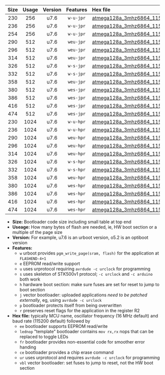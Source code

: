 |Size|Usage|Version|Features|Hex file|
|:-:|:-:|:-:|:-:|:--|
|230|256|u7.6|`w-u-jpr`|[atmega128a_3mhz6864_115200bps_ur_vbl.hex](https://raw.githubusercontent.com/stefanrueger/urboot/main/atmega128a_3mhz6864_115200bps_ur_vbl.hex)|
|236|256|u7.6|`w-u-jpr`|[atmega128a_3mhz6864_115200bps_lednop_ur_vbl.hex](https://raw.githubusercontent.com/stefanrueger/urboot/main/atmega128a_3mhz6864_115200bps_lednop_ur_vbl.hex)|
|254|256|u7.6|`w-u-jpr`|[atmega128a_3mhz6864_115200bps_lednop_fr_ur_vbl.hex](https://raw.githubusercontent.com/stefanrueger/urboot/main/atmega128a_3mhz6864_115200bps_lednop_fr_ur_vbl.hex)|
|290|512|u7.6|`weu-jpr`|[atmega128a_3mhz6864_115200bps_ee_ur_vbl.hex](https://raw.githubusercontent.com/stefanrueger/urboot/main/atmega128a_3mhz6864_115200bps_ee_ur_vbl.hex)|
|296|512|u7.6|`weu-jpr`|[atmega128a_3mhz6864_115200bps_ee_lednop_ur_vbl.hex](https://raw.githubusercontent.com/stefanrueger/urboot/main/atmega128a_3mhz6864_115200bps_ee_lednop_ur_vbl.hex)|
|314|512|u7.6|`weu-jpr`|[atmega128a_3mhz6864_115200bps_ee_lednop_fr_ur_vbl.hex](https://raw.githubusercontent.com/stefanrueger/urboot/main/atmega128a_3mhz6864_115200bps_ee_lednop_fr_ur_vbl.hex)|
|326|512|u7.6|`w-s-jpr`|[atmega128a_3mhz6864_115200bps_vbl.hex](https://raw.githubusercontent.com/stefanrueger/urboot/main/atmega128a_3mhz6864_115200bps_vbl.hex)|
|332|512|u7.6|`w-s-jpr`|[atmega128a_3mhz6864_115200bps_lednop_vbl.hex](https://raw.githubusercontent.com/stefanrueger/urboot/main/atmega128a_3mhz6864_115200bps_lednop_vbl.hex)|
|358|512|u7.6|`weu-jpr`|[atmega128a_3mhz6864_115200bps_ee_lednop_fr_ce_ur_vbl.hex](https://raw.githubusercontent.com/stefanrueger/urboot/main/atmega128a_3mhz6864_115200bps_ee_lednop_fr_ce_ur_vbl.hex)|
|380|512|u7.6|`wes-jpr`|[atmega128a_3mhz6864_115200bps_ee_vbl.hex](https://raw.githubusercontent.com/stefanrueger/urboot/main/atmega128a_3mhz6864_115200bps_ee_vbl.hex)|
|386|512|u7.6|`wes-jpr`|[atmega128a_3mhz6864_115200bps_ee_lednop_vbl.hex](https://raw.githubusercontent.com/stefanrueger/urboot/main/atmega128a_3mhz6864_115200bps_ee_lednop_vbl.hex)|
|416|512|u7.6|`wes-jpr`|[atmega128a_3mhz6864_115200bps_ee_lednop_fr_vbl.hex](https://raw.githubusercontent.com/stefanrueger/urboot/main/atmega128a_3mhz6864_115200bps_ee_lednop_fr_vbl.hex)|
|474|512|u7.6|`wes-jpr`|[atmega128a_3mhz6864_115200bps_ee_lednop_fr_ce_vbl.hex](https://raw.githubusercontent.com/stefanrueger/urboot/main/atmega128a_3mhz6864_115200bps_ee_lednop_fr_ce_vbl.hex)|
|230|1024|u7.6|`w-u-hpr`|[atmega128a_3mhz6864_115200bps_ur.hex](https://raw.githubusercontent.com/stefanrueger/urboot/main/atmega128a_3mhz6864_115200bps_ur.hex)|
|236|1024|u7.6|`w-u-hpr`|[atmega128a_3mhz6864_115200bps_lednop_ur.hex](https://raw.githubusercontent.com/stefanrueger/urboot/main/atmega128a_3mhz6864_115200bps_lednop_ur.hex)|
|290|1024|u7.6|`weu-hpr`|[atmega128a_3mhz6864_115200bps_ee_ur.hex](https://raw.githubusercontent.com/stefanrueger/urboot/main/atmega128a_3mhz6864_115200bps_ee_ur.hex)|
|296|1024|u7.6|`weu-hpr`|[atmega128a_3mhz6864_115200bps_ee_lednop_ur.hex](https://raw.githubusercontent.com/stefanrueger/urboot/main/atmega128a_3mhz6864_115200bps_ee_lednop_ur.hex)|
|314|1024|u7.6|`weu-hpr`|[atmega128a_3mhz6864_115200bps_ee_lednop_fr_ur.hex](https://raw.githubusercontent.com/stefanrueger/urboot/main/atmega128a_3mhz6864_115200bps_ee_lednop_fr_ur.hex)|
|326|1024|u7.6|`w-s-hpr`|[atmega128a_3mhz6864_115200bps.hex](https://raw.githubusercontent.com/stefanrueger/urboot/main/atmega128a_3mhz6864_115200bps.hex)|
|332|1024|u7.6|`w-s-hpr`|[atmega128a_3mhz6864_115200bps_lednop.hex](https://raw.githubusercontent.com/stefanrueger/urboot/main/atmega128a_3mhz6864_115200bps_lednop.hex)|
|358|1024|u7.6|`weu-hpr`|[atmega128a_3mhz6864_115200bps_ee_lednop_fr_ce_ur.hex](https://raw.githubusercontent.com/stefanrueger/urboot/main/atmega128a_3mhz6864_115200bps_ee_lednop_fr_ce_ur.hex)|
|380|1024|u7.6|`wes-hpr`|[atmega128a_3mhz6864_115200bps_ee.hex](https://raw.githubusercontent.com/stefanrueger/urboot/main/atmega128a_3mhz6864_115200bps_ee.hex)|
|386|1024|u7.6|`wes-hpr`|[atmega128a_3mhz6864_115200bps_ee_lednop.hex](https://raw.githubusercontent.com/stefanrueger/urboot/main/atmega128a_3mhz6864_115200bps_ee_lednop.hex)|
|416|1024|u7.6|`wes-hpr`|[atmega128a_3mhz6864_115200bps_ee_lednop_fr.hex](https://raw.githubusercontent.com/stefanrueger/urboot/main/atmega128a_3mhz6864_115200bps_ee_lednop_fr.hex)|
|474|1024|u7.6|`wes-hpr`|[atmega128a_3mhz6864_115200bps_ee_lednop_fr_ce.hex](https://raw.githubusercontent.com/stefanrueger/urboot/main/atmega128a_3mhz6864_115200bps_ee_lednop_fr_ce.hex)|

- **Size:** Bootloader code size including small table at top end
- **Useage:** How many bytes of flash are needed, ie, HW boot section or a multiple of the page size
- **Version:** For example, u7.6 is an urboot version, o5.2 is an optiboot version
- **Features:**
  + `w` urboot provides `pgm_write_page(sram, flash)` for the application at `FLASHEND-4+1`
  + `e` EEPROM read/write support
  + `u` uses urprotocol requiring `avrdude -c urclock` for programming
  + `s` uses skeleton of STK500v1 protocol; `-c urclock` and `-c arduino` both work
  + `h` hardware boot section: make sure fuses are set for reset to jump to boot section
  + `j` vector bootloader: uploaded applications *need to be patched externally*, eg, using `avrdude -c urclock`
  + `p` bootloader protects itself from being overwritten
  + `r` preserves reset flags for the application in the register R2
- **Hex file:** typically MCU name, oscillator frequency (16 MHz default) and baud rate (115200 default) followed by
  + `ee` bootloader supports EEPROM read/write
  + `lednop` "template" bootloader contains `mov rx,rx` nops that can be replaced to toggle LEDs
  + `fr` bootloader provides non-essential code for smoother error handing
  + `ce` bootloader provides a chip erase command
  + `ur` uses urprotocol and requires `avrdude -c urclock` for programming
  + `vbl` vector bootloader: set fuses to jump to reset, not the HW boot section
